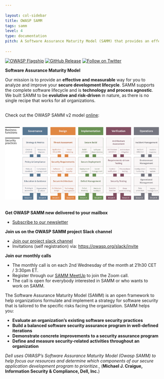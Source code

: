 ```yaml
---

layout: col-sidebar
title: OWASP SAMM
tags: samm
level: 4
type: documentation
pitch: A Software Assurance Maturity Model (SAMM) that provides an effective and measurable way for all types of organizations to analyse and improve their software security posture.
 
---
```


[![OWASP Flagship](https://img.shields.io/badge/OWASP-Flagship%20Project-48A646.svg)](https://owasp.org/projects/#div-flagships)
[![GitHub Release](https://img.shields.io/github/release/OWASP/SAMM)](https://github.com/OWASP/SAMM/releases)
[![Follow on Twitter](https://img.shields.io/twitter/follow/owaspsamm.svg?logo=twitter)](https://twitter.com/owaspsamm)

**Software Assurance Maturity Model**

Our mission is to provide an **effective and measurable** way for you to analyze and improve your **secure development lifecycle**. 
SAMM supports the complete software lifecycle and is **technology and process agnostic**. We built SAMM to be **evolutive and risk-driven** in nature, as there is no single recipe that works for all organizations.<br>
<br>

Check out the OWASP SAMM v2 model [online](https://owaspsamm.org/model/):<br>
<br>

[![SAMM Model](assets/images/OWASP-SAMM-model-800.png)](https://owaspsamm.org/model/)
<br>
<br>

**Get OWASP SAMM new delivered to your mailbox**
  - [Subscribe to our newsletter](https://owaspsamm.us9.list-manage.com/subscribe?u=b83ce65c91239cb5e623ea83e&id=cbd0520923)
    
**Join us on the OWASP SAMM project Slack channel**

  - [Join our project slack channel](https://owasp.slack.com/messages/C0VF1EJGH)
  - Invitations (self registration) via: <https://owasp.org/slack/invite>
    
**Join our monthly calls**

  - The monthly call is on each 2nd Wednesday of the month at 21h30 CET
    / 3:30pm ET.
  - Register through our [SAMM MeetUp](https://www.meetup.com/owasp-samm/) to join the Zoom call.
  - The call is open for everybody interested in SAMM or who wants to
    work on SAMM.


The Software Assurance Maturity Model (SAMM) is an open framework to
help organizations formulate and implement a strategy for software
security that is tailored to the specific risks facing the organization.
SAMM helps you:

  - **Evaluate an organization’s existing software security practices**
  - **Build a balanced software security assurance program in
    well-defined iterations**
  - **Demonstrate concrete improvements to a security assurance
    program**
  - **Define and measure security-related activities throughout an
    organization**

*Dell uses OWASP’s Software Assurance Maturity Model (Owasp SAMM) to
help focus our resources and determine which components of our secure
application development program to prioritize.*, (**Michael J. Craigue,
Information Security & Compliance, Dell, Inc.**)



